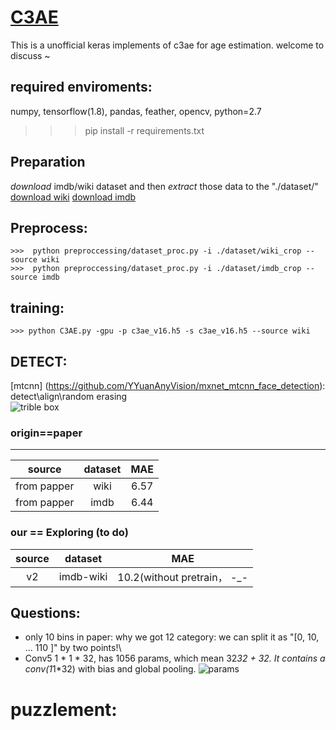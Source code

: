 # [C3AE]( https://arxiv.org/abs/1904.05059 )

This is a unofficial keras implements of c3ae for age estimation. welcome to discuss ~ 

## required enviroments:
   numpy, tensorflow(1.8), pandas, feather, opencv, python=2.7
   
   >>> pip install -r requirements.txt

##  Preparation
*download*  imdb/wiki dataset and then *extract* those data to the "./dataset/" \
 [download wiki]( https://data.vision.ee.ethz.ch/cvl/rrothe/imdb-wiki/static/wiki_crop.tar) 
 [download imdb]( https://data.vision.ee.ethz.ch/cvl/rrothe/imdb-wiki/static/imdb_crop.tar)
 

## Preprocess:
    >>>  python preproccessing/dataset_proc.py -i ./dataset/wiki_crop --source wiki
    >>>  python preproccessing/dataset_proc.py -i ./dataset/imdb_crop --source imdb

## training: 
    >>> python C3AE.py -gpu -p c3ae_v16.h5 -s c3ae_v16.h5 --source wiki 


## DETECT: 
   [mtcnn] (https://github.com/YYuanAnyVision/mxnet_mtcnn_face_detection):  detect\align\random erasing \
   ![trible box](https://raw.githubusercontent.com/StevenBanama/C3AE/master/assets/triple_boundbox.png)


### origin==paper
-------------------------

|source|dataset|MAE|
| -- | :--: | :--: |
| from papper | wiki | 6.57 |
| from papper | imdb| 6.44 |

### our == Exploring (to do)

|source|dataset|MAE|
| :--: | :--: | :--: |
| v2 | imdb-wiki| 10.2(without pretrain， -_-||) |


## Questions: 
   - only 10 bins in paper: why we got 12 category: we can split it as "[0, 10, ... 110 ]" by two points!\
   -  Conv5 1 * 1 * 32, has 1056 params, which mean 32*32 + 32. It contains a conv(1*1*32) with bias and global pooling.
![params](https://raw.githubusercontent.com/StevenBanama/C3AE/master/assets/params.png)

# puzzlement:
   
